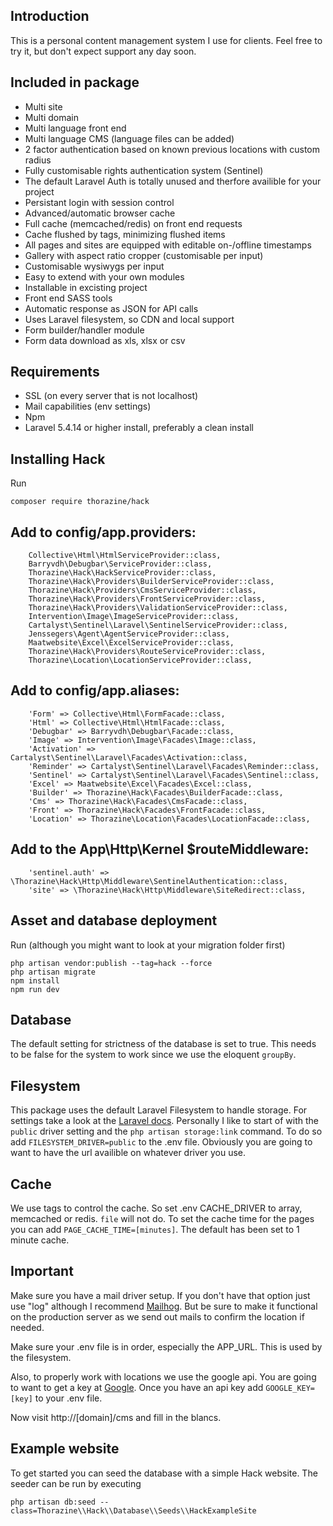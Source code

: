 ## Introduction
This is a personal content management system I use for clients.
Feel free to try it, but don't expect support any day soon. 


## Included in package

- Multi site
- Multi domain
- Multi language front end
- Multi language CMS (language files can be added)
- 2 factor authentication based on known previous locations with custom radius
- Fully customisable rights authentication system (Sentinel)
- The default Laravel Auth is totally unused and therfore availible for your project
- Persistant login with session control
- Advanced/automatic browser cache
- Full cache (memcached/redis) on front end requests 
- Cache flushed by tags, minimizing flushed items 
- All pages and sites are equipped with editable on-/offline timestamps
- Gallery with aspect ratio cropper (customisable per input)
- Customisable wysiwygs per input
- Easy to extend with your own modules
- Installable in excisting project
- Front end SASS tools
- Automatic response as JSON for API calls
- Uses Laravel filesystem, so CDN and local support
- Form builder/handler module
- Form data download as xls, xlsx or csv


## Requirements
- SSL (on every server that is not localhost)
- Mail capabilities (env settings)
- Npm
- Laravel 5.4.14 or higher install, preferably a clean install


## Installing Hack
Run
```
composer require thorazine/hack
```


## Add to config/app.providers:

        Collective\Html\HtmlServiceProvider::class,
        Barryvdh\Debugbar\ServiceProvider::class,
        Thorazine\Hack\HackServiceProvider::class,
        Thorazine\Hack\Providers\BuilderServiceProvider::class,
        Thorazine\Hack\Providers\CmsServiceProvider::class,
        Thorazine\Hack\Providers\FrontServiceProvider::class,
        Thorazine\Hack\Providers\ValidationServiceProvider::class,
        Intervention\Image\ImageServiceProvider::class,
        Cartalyst\Sentinel\Laravel\SentinelServiceProvider::class,
        Jenssegers\Agent\AgentServiceProvider::class,
        Maatwebsite\Excel\ExcelServiceProvider::class,
        Thorazine\Hack\Providers\RouteServiceProvider::class,
        Thorazine\Location\LocationServiceProvider::class,


## Add to config/app.aliases:

        'Form' => Collective\Html\FormFacade::class,
        'Html' => Collective\Html\HtmlFacade::class,
        'Debugbar' => Barryvdh\Debugbar\Facade::class,
        'Image' => Intervention\Image\Facades\Image::class,
        'Activation' => Cartalyst\Sentinel\Laravel\Facades\Activation::class,
        'Reminder' => Cartalyst\Sentinel\Laravel\Facades\Reminder::class,
        'Sentinel' => Cartalyst\Sentinel\Laravel\Facades\Sentinel::class,
        'Excel' => Maatwebsite\Excel\Facades\Excel::class,
        'Builder' => Thorazine\Hack\Facades\BuilderFacade::class,
        'Cms' => Thorazine\Hack\Facades\CmsFacade::class,
        'Front' => Thorazine\Hack\Facades\FrontFacade::class,
        'Location' => Thorazine\Location\Facades\LocationFacade::class,


## Add to the App\Http\Kernel $routeMiddleware:

        'sentinel.auth' => \Thorazine\Hack\Http\Middleware\SentinelAuthentication::class,
        'site' => \Thorazine\Hack\Http\Middleware\SiteRedirect::class,


## Asset and database deployment
Run (although you might want to look at your migration folder first)
```
php artisan vendor:publish --tag=hack --force
php artisan migrate
npm install
npm run dev
```


## Database
The default setting for strictness of the database is set to true. This needs to be false for the system to work since we 
use the eloquent ```groupBy```.


## Filesystem
This package uses the default Laravel Filesystem to handle storage. For settings take a look at the [Laravel docs](https://laravel.com/docs/5.4/filesystem).
Personally I like to start of with the ```public``` driver setting and the ```php artisan storage:link``` command. To do so add ```FILESYSTEM_DRIVER=public``` to the .env file.
Obviously you are going to want to have the url availible on whatever driver you use.


## Cache
We use tags to control the cache. So set .env CACHE_DRIVER to array, memcached or redis. ```file``` will not do.
To set the cache time for the pages you can add ```PAGE_CACHE_TIME=[minutes]```. The default has been set to 1 minute cache.


## Important
Make sure you have a mail driver setup. If you don't have that option just use "log" although I recommend [Mailhog](https://github.com/mailhog/MailHog). But be sure to make it functional on the production server as we send out mails to confirm the location if needed.

Make sure your .env file is in order, especially the APP_URL. This is used by the filesystem.

Also, to properly work with locations we use the google api. You are going to want to get a key at [Google](https://developers.google.com/maps/documentation/javascript/get-api-key). Once you have an api key add ```GOOGLE_KEY=[key]``` to your .env file.

Now visit http://[domain]/cms and fill in the blancs.


## Example website
To get started you can seed the database with a simple Hack website. The seeder can be run by executing
```
php artisan db:seed --class=Thorazine\\Hack\\Database\\Seeds\\HackExampleSite
```
